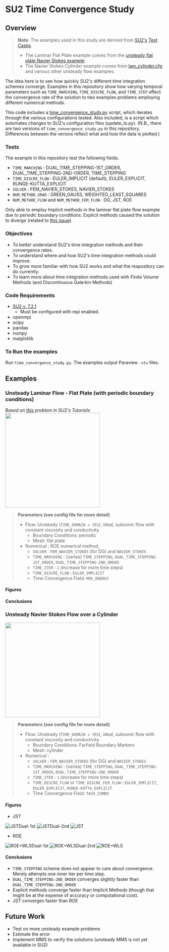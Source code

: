 # SU2 Time Convergence Study


## Overview
> **Note**: The examples used in this study are derived from [SU2's](https://github.com/su2code/SU2) [Test Cases](https://github.com/su2code/SU2/tree/master/TestCases). 
> - The Laminar Flat Plate example comes from the [unsteady flat plate Navier Stokes example](https://github.com/su2code/SU2/blob/master/TestCases/navierstokes/flatplate/lam_flatplate_unst.cfg).
> - The Navier Stokes Cylinder example comes from [lam_cylinder.cfg](https://github.com/su2code/SU2/blob/master/TestCases/navierstokes/cylinder/lam_cylinder.cfg) and various other unsteady flow examples.

The idea here is to see how quickly SU2's different time integration schemes converge. Examples in this repository show how varying temporal parameters such as `TIME_MARCHING`, `TIME_DISCRE_FLOW`, and `TIME_STEP` affect the convergence rate of the solution to two examples problems employing different numerical methods. 

This code includes a [time_convergence_study.py](https://github.com/clmurphey/su2_time_conv/blob/main/lam_flatplate/time_convergence_study.py) script, which iterates through the various configurations tested.  Also included, is a script which automates changes to SU2's configuration files (update_ts.py). (N.B., there are two versions of `time_convergence_study.py` in this repository. Differences between the verions reflect what and how the data is plotted.)

### Tests
The example in this repository test the following fields. 
- `TIME_MARCHING` : DUAL_TIME_STEPPING-1ST_ORDER, DUAL_TIME_STEPPING-2ND-ORDER, TIME_STEPPING
- `TIME_DISCRE_FLOW` : EULER_IMPLICIT (default), EULER_EXPLICIT, RUNGE-KUTTA_EXPLICIT 
- `SOLVER` : FEM_NAVIER_STOKES, NAVIER_STOKES
- `NUM_METHOD_GRAD` : GREEN_GAUSS, WEIGHTED_LEAST_SQUARES
- `NUM_METHOD_FLOW` and `NUM_METHOD_FEM_FLOW` : DG, JST, ROE

Only able to employ Implicit methods in the laminar flat plate flow example due to periodic boundary conditions. Explicit methods caused the solution to diverge (related to [this issue](https://github.com/su2code/SU2/issues/1090)). 

### Objectives
- To better understand SU2's time integration methods and their convergence rates.
- To understand where and how SU2's time integration methods could improve.
- To grow more familiar with how SU2 works and what the respository can do currently.
- To learn more about time integration methods used with Finite Volume Methods (and Discontinuous Galerkin Methods)

### Code Requirements
- [SU2 v. 7.2.1](https://su2code.github.io/docs_v7/Installation/)
  - Must be configured with mpi enabled. 
- openmpi
- scipy
- pandas
- numpy
- matplotlib

### To Run the examples
Run `time_convergence_study.py`. The examples output Paraview `.vtu` files. 


## Examples

### Unsteady Laminar Flow - Flat Plate (with periodic boundary conditions)
*Based on [this](https://su2code.github.io/tutorials/Laminar_Flat_Plate/) problem in SU2's Tutorials*
<img src="https://user-images.githubusercontent.com/37432497/145163560-8869c788-4c6a-4226-b779-c12653db8b87.png" height="300" />


> **Parameters (see config file for more detail)**
> - Flow: Unsteady (`TIME_DOMAIN = YES`), ideal, subsonic flow with constant viscosity and conductivity
>   - Boundary Conditions: periodic
>   - Mesh: flat plate
> - Numerical : ROE numerical method, 
>   - `SOLVER` : `FEM_NAVIER_STOKES` (for DG) and `NAVIER_STOKES` 
>   - `TIME_MARCHING` : (varies) `TIME_STEPPING`, `DUAL_TIME_STEPPING-1ST_ORDER`, `DUAL_TIME_STEPPING-2ND_ORDER`
>   - `TIME_ITER` : `1` (increase for more time steps)
>   - `TIME_DISCRE_FLOW` : `EULER_IMPLICIT` 
>   - Time Convergence Field: `RMS_ENERGY`

#### Figures

#### Conclusions

### Unsteady Navier Stokes Flow over a Cylinder
<img src="https://user-images.githubusercontent.com/37432497/145163342-9eda0bae-e2b6-42cb-af65-191c81d1895d.png" height="300" />

> **Parameters (see config file for more detail)**
> - Flow: Unsteady (`TIME_DOMAIN = YES`), ideal, subsonic flow with constant viscosity and conductivity
>   - Boundary Conditions: Farfield Boundary Markers
>   - Mesh: cylinder
> - Numerical : 
>   - `SOLVER` : `FEM_NAVIER_STOKES` (for DG) and `NAVIER_STOKES` 
>   - `TIME_MARCHING` : (varies) `TIME_STEPPING`, `DUAL_TIME_STEPPING-1ST_ORDER`, `DUAL_TIME_STEPPING-2ND_ORDER`
>   - `TIME_ITER` : `1` (increase for more time steps)
>   - `TIME_DISCRE_FLOW` or `TIME_DISCRE_FEM_FLOW` : `EULER_IMPLICIT`, `EULER_EXPLICIT`, `RUNGE-KUTTA_EXPLICIT`
>   - Time Convergence Field: `TAVG_COMBO`

#### Figures
- JST

![JSTDual-1st](https://user-images.githubusercontent.com/37432497/145165175-8e3b8489-0bfc-4d31-b68a-9f986128ab05.png)
![JSTDual-2nd](https://user-images.githubusercontent.com/37432497/145165205-6a97d088-b2c5-48a5-870c-664ad8bc3700.png)
![JST](https://user-images.githubusercontent.com/37432497/145165950-8ad9f05d-f9ca-45bf-a727-1dd9dddd2e25.png)

- ROE

![ROE+WLSDual-1st](https://user-images.githubusercontent.com/37432497/145165229-4f31e0ee-297b-44d1-850e-972d2b9d8d1c.png)
![ROE+WLSDual-2nd](https://user-images.githubusercontent.com/37432497/145165252-e998184f-0610-4fe2-a6d7-6ae031dac3c3.png)
![ROE+WLS](https://user-images.githubusercontent.com/37432497/145165924-90adf8c5-3f89-4d39-a8f6-c01be730dae1.png)

 
#### Conclusions
- `TIME_STEPPING` scheme does not appear to care about convergence. Merely attempts one inner iter per time step. 
- `DUAL_TIME_STEPPING-2ND_ORDER` converges slightly faster than `DUAL_TIME_STEPPING-2ND_ORDER`
- Explicit methods converge faster than Implicit Methods (though that might be at the expense of accuracy or computational cost). 
- JST converges faster than ROE

## Future Work
- Test on more unsteady example problems
- Estimate the error
- Implement MMS to verify the solutions (unsteady MMS is not yet available in SU2) 
